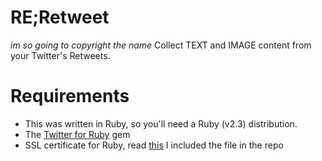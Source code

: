 # RE;Retweet
_im so going to copyright the name_
Collect TEXT and IMAGE content from your Twitter's Retweets.

# Requirements
- This was written in Ruby, so you'll need a Ruby (v2.3) distribution.
- The [Twitter for Ruby](https://github.com/sferik/twitter) gem
- SSL certificate for Ruby, read [this](https://gist.github.com/fnichol/867550)
  I included the file in the repo



